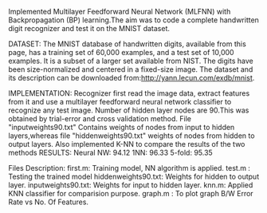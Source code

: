 Implemented Multilayer Feedforward Neural Network (MLFNN) with Backpropagation (BP) learning.The aim was to code a complete handwritten digit recognizer and test it on the MNIST dataset.

DATASET:
	The MNIST database of handwritten digits,	available from this page, has a training set of 60,000 examples, and a test set of 10,000   		examples. It is a subset of a larger set available from NIST. The digits have been size-normalized and centered in a fixed-size image.
	The dataset and its description can be downloaded from:http://yann.lecun.com/exdb/mnist.

IMPLEMENTATION:
	Recognizer first read the image data, extract features from it and use a multilayer feedforward neural network classifier to recognize 		any test image.
	Number of hidden layer nodes are 90.This was obtained by trial-error and cross validation method.
	File "inputweights90.txt" Contains weights of nodes from input to hidden layers,whereas file "hiddenweights90.txt" weights of nodes 	from hidden to output layers.
	Also implemented K-NN to compare the results of the two methods
RESULTS:
	Neural NW:	94.12
	1NN:		96.33
	5-fold:	95.35
	
Files Description:
	first.m: Training model, NN algorithm is applied.
	test.m : Testing the trained model
	hiddenweights90.txt: Weights for hidden to output layer.
	inputweights90.txt: Weights for input to hidden layer.
	knn.m: Applied KNN classifier for comparision purpose.
	graph.m : To plot graph B/W Error Rate vs No. Of Features.
	
